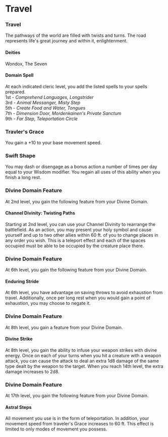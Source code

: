Travel
======

### Travel

The pathways of the world are filled with twists and turns. The road represents life's great journey and within it, enlightenment. 

#### Deities

Wondox, The Seven 

#### Domain Spell

At each indicated cleric level, you add the listed spells to your spells prepared.  
1st - _Comprehend Languages, Longstrider_  
3rd - _Animal Messanger, Misty Step_  
5th - _Create Food and Water, Tongues_  
7th - _Dimension Door, Mordenkainen's Private Sanctum_  
9th - _Far Step, Teleportation Circle_  

### Travler's Grace

You gain a +10 to your base movement speed. 

### Swift Shape

You may dash or disengage as a bonus action a number of times per day equal to your Wisdom modifier. You regain all uses of this ability when you finish a long rest. 

### Divine Domain Feature

At 2nd level, you gain the following feature from your Divine Domain. 

#### Channel Divinity: Twisting Paths

Starting at 2nd level, you can use your Channel Divinity to rearrange the battlefield.  As an action, you may present your holy symbol and cause yourself and up to two other allies within 60 ft. of you to change places in any order you wish. This is a teleport effect and each of the spaces occupied must be able to be occupied by the creature place there. 

### Divine Domain Feature

At 6th level, you gain the following feature from your Divine Domain. 

#### Enduring Stride

At 6th level, you have advantage on saving throws to avoid exhaustion from travel. Additionally, once per long rest when you would gain a point of exhaustion, you may choose to negate it. 

### Divine Domain Feature

At 8th level, you gain a feature from your Divine Domain. 

#### Divine Strike

At 8th level, you gain the ability to infuse your weapon strikes with divine energy. Once on each of your turns when you hit a creature with a weapon attack, you can cause the attack to deal an extra 1d8 damage of the same type dealt by the weapon to the target. When you reach 14th level, the extra damage increases to 2d8. 

### Divine Domain Feature

At 17th level, you gain the following feature from your Divine Domain. 

#### Astral Steps

All movement you use is in the form of teleportation. In addition, your movement speed from traveler's Grace increases to 60 ft. This effect is limited to only modes of movement you possess.
